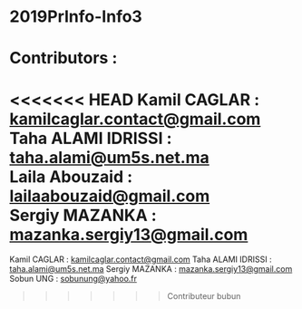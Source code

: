 # 2019PrInfo-Info3

# Contributors :
<<<<<<< HEAD
Kamil CAGLAR : kamilcaglar.contact@gmail.com  
Taha ALAMI IDRISSI : taha.alami@um5s.net.ma  
Laila Abouzaid : lailaabouzaid@gmail.com  
Sergiy MAZANKA : mazanka.sergiy13@gmail.com  
=======
Kamil CAGLAR : kamilcaglar.contact@gmail.com
Taha ALAMI IDRISSI : taha.alami@um5s.net.ma
Sergiy MAZANKA : mazanka.sergiy13@gmail.com
Sobun UNG : sobunung@yahoo.fr
>>>>>>> Contributeur bubun
